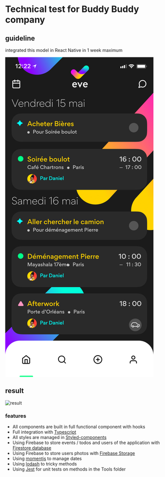 # Technical test for Buddy Buddy company

## guideline 

integrated this model in React Native in 1 week maximum

![model](readmeAssets/model.png)

## result

![result](readmeAssets/result.gif)

### features

- All components are built in full functional component with hooks
- Full integration with [Typescript](https://www.typescriptlang.org/)
- All styles are managed in [Styled-components](https://styled-components.com/)
- Using Firebase to store events / todos and users of the application with [Firestore database](https://firebase.google.com/products/firestore)
- Using Firebase to store users photos with [Firebase Storage](https://firebase.google.com/products/storage)
- Using [momentjs](https://momentjs.com/) to manage dates
- Using [lodash](https://lodash.com/) to tricky methods
- Using [Jest](https://jestjs.io/) for unit tests on methods in the Tools folder
